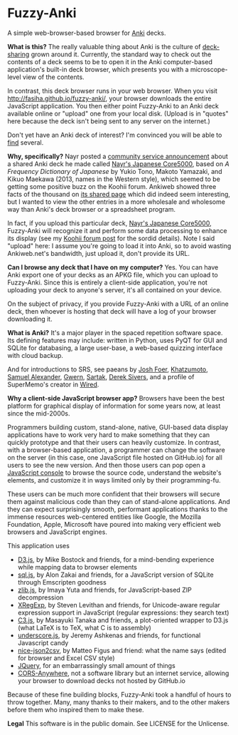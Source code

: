 Fuzzy-Anki
==========
A simple web-browser-based browser for [Anki](http://ankisrs.net/) decks.

**What is this?**
The really valuable thing about Anki is the culture of [deck-sharing](https://ankiweb.net/shared/decks/) grown around it. Currently, the standard way to check out the contents of a deck seems to be to open it in the Anki computer-based application's built-in deck browser, which presents you with a microscope-level view of the contents.

In contrast, this deck browser runs in your web browser. When you visit http://fasiha.github.io/fuzzy-anki/, your browser downloads the entire JavaScript application. You then either point Fuzzy-Anki to an Anki deck available online or "upload" one from your local disk. (Upload is in "quotes" here because the deck isn't being sent to any server on the internet.)

Don't yet have an Anki deck of interest? I'm convinced you will be able to [find](https://ankiweb.net/shared/decks/) several.

**Why, specifically?**
Nayr posted a [community service announcement](http://forum.koohii.com/viewtopic.php?pid=223330) about a shared Anki deck he made called [Nayr's Japanese Core5000](https://ankiweb.net/shared/info/631662071), based on _A Frequency Dictionary of Japanese_ by Yukio Tono, Makoto Yamazaki, and Kikuo Maekawa (2013, names in the Western style), which seemed to be getting some positive buzz on the Koohii forum. Ankiweb showed three facts of the thousand on [its shared page](https://ankiweb.net/shared/info/631662071) which did indeed seem interesting, but I wanted to view the other entries in a more wholesale and wholesome way than Anki's deck browser or a spreadsheet program. 

In fact, if you upload this particular deck, [Nayr's Japanese Core5000](https://ankiweb.net/shared/info/631662071), Fuzzy-Anki will recognize it and perform some data processing to enhance its display (see my [Koohii forum post](http://forum.koohii.com/viewtopic.php?pid=223323#p223323) for the sordid details). Note I said "upload" here: I assume you're going to load it into Anki, so to avoid wasting Ankiweb.net's bandwidth, just upload it, don't provide its URL.

**Can I browse any deck that I have on my computer?**
Yes. You can have Anki export one of your decks as an APKG file, which you can upload to Fuzzy-Anki. Since this is entirely a client-side application, you're not uploading your deck to anyone's server, it's all contained on your device.

On the subject of privacy, if you provide Fuzzy-Anki with a URL of an online deck, then whoever is hosting that deck will have a log of your browser downloading it.

**What is Anki?**
It's a major player in the spaced repetition software space. Its defining features may include: written in Python, uses PyQT for GUI and SQLite for databasing, a large user-base, a web-based quizzing interface with cloud backup.

And for introductions to SRS, see paeans by [Josh Foer](http://www.theguardian.com/education/2012/nov/09/learn-language-in-three-months), [Khatzumoto](http://www.alljapaneseallthetime.com/blog/what-is-an-srs), [Samuel Alexander](http://www.alljapaneseallthetime.com/blog/what-is-an-srs), [Gwern](http://www.gwern.net/Spaced%20repetition), [Sartak](http://sartak.org/2010/01/on-learning.html), [Derek Sivers](http://sivers.org/srs), and a profile of SuperMemo's creator in [Wired](http://archive.wired.com/medtech/health/magazine/16-05/ff_wozniak?currentPage=all).

**Why a client-side JavaScript browser app?**
Browsers have been the best platform for graphical display of information for some years now, at least since the mid-2000s. 

Programmers building custom, stand-alone, native, GUI-based data display applications have to work very hard to make something that they can quickly prototype and that their users can heavily customize. In contrast, with a browser-based application, a programmer can change the software on the server (in this case, one JavaScript file hosted on GitHub.io) for all users to see the new version. And then those users can pop open a [JavaScript console](http://jsforcats.com/) to browse the source code, understand the website's elements, and customize it in ways limited only by their programming-fu.

These users can be much more confident that their browsers will secure them against malicious code than they can of stand-alone applications. And they can expect surprisingly smooth, performant applications thanks to the immense resources web-centered entities like Google, the Mozilla Foundation, Apple, Microsoft have poured into making very efficient web browsers and JavaScript engines.

This application uses
- [D3.js](http://d3js.org), by Mike Bostock and friends, for a mind-bending experience while mapping data to browser elements
- [sql.js](https://github.com/kripken/sql.js), by Alon Zakai and friends, for a JavaScript version of SQLite through Emscripten goodness
- [zlib.js](https://github.com/imaya/zlib.js), by Imaya Yuta and friends, for JavaScript-based ZIP decompression
- [XRegExp](http://xregexp.com/), by Steven Levithan and friends, for Unicode-aware regular expression support in JavaScript (regular expressions: they search text)
- [C3.js](http://c3js.org/), by Masayuki Tanaka and friends, a plot-oriented wrapper to D3.js (what LaTeX is to TeX, what C is to assembly)
- [underscore.js](http://underscorejs.org/), by Jeremy Ashkenas and friends, for functional Javascript candy
- [nice-json2csv](https://github.com/matteofigus/nice-json2csv), by Matteo Figus and friend: what the name says (edited for browser and Excel CSV style)
- [JQuery](http://jquery.com/), for an embarrassingly small amount of things
- [CORS-Anywhere](http://cors-anywhere.herokuapp.com), not a software library but an internet service, allowing your browser to download decks not hosted by GitHub.io

Because of these fine building blocks, Fuzzy-Anki took a handful of hours to throw together. Many, many thanks to their makers, and to the other makers before them who inspired them to make these.

**Legal** This software is in the public domain. See LICENSE for the Unlicense.